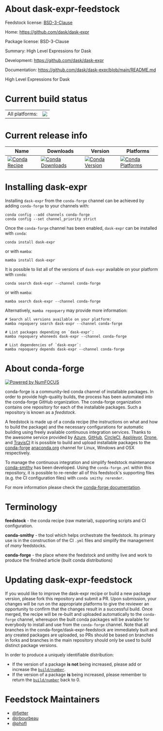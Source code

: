 About dask-expr-feedstock
=========================

Feedstock license: [BSD-3-Clause](https://github.com/conda-forge/dask-expr-feedstock/blob/main/LICENSE.txt)

Home: https://github.com/dask/dask-expr

Package license: BSD-3-Clause

Summary: High Level Expressions for Dask

Development: https://github.com/dask/dask-expr

Documentation: https://github.com/dask/dask-expr/blob/main/README.md

High Level Expressions for Dask


Current build status
====================


<table><tr><td>All platforms:</td>
    <td>
      <a href="https://dev.azure.com/conda-forge/feedstock-builds/_build/latest?definitionId=20038&branchName=main">
        <img src="https://dev.azure.com/conda-forge/feedstock-builds/_apis/build/status/dask-expr-feedstock?branchName=main">
      </a>
    </td>
  </tr>
</table>

Current release info
====================

| Name | Downloads | Version | Platforms |
| --- | --- | --- | --- |
| [![Conda Recipe](https://img.shields.io/badge/recipe-dask--expr-green.svg)](https://anaconda.org/conda-forge/dask-expr) | [![Conda Downloads](https://img.shields.io/conda/dn/conda-forge/dask-expr.svg)](https://anaconda.org/conda-forge/dask-expr) | [![Conda Version](https://img.shields.io/conda/vn/conda-forge/dask-expr.svg)](https://anaconda.org/conda-forge/dask-expr) | [![Conda Platforms](https://img.shields.io/conda/pn/conda-forge/dask-expr.svg)](https://anaconda.org/conda-forge/dask-expr) |

Installing dask-expr
====================

Installing `dask-expr` from the `conda-forge` channel can be achieved by adding `conda-forge` to your channels with:

```
conda config --add channels conda-forge
conda config --set channel_priority strict
```

Once the `conda-forge` channel has been enabled, `dask-expr` can be installed with `conda`:

```
conda install dask-expr
```

or with `mamba`:

```
mamba install dask-expr
```

It is possible to list all of the versions of `dask-expr` available on your platform with `conda`:

```
conda search dask-expr --channel conda-forge
```

or with `mamba`:

```
mamba search dask-expr --channel conda-forge
```

Alternatively, `mamba repoquery` may provide more information:

```
# Search all versions available on your platform:
mamba repoquery search dask-expr --channel conda-forge

# List packages depending on `dask-expr`:
mamba repoquery whoneeds dask-expr --channel conda-forge

# List dependencies of `dask-expr`:
mamba repoquery depends dask-expr --channel conda-forge
```


About conda-forge
=================

[![Powered by
NumFOCUS](https://img.shields.io/badge/powered%20by-NumFOCUS-orange.svg?style=flat&colorA=E1523D&colorB=007D8A)](https://numfocus.org)

conda-forge is a community-led conda channel of installable packages.
In order to provide high-quality builds, the process has been automated into the
conda-forge GitHub organization. The conda-forge organization contains one repository
for each of the installable packages. Such a repository is known as a *feedstock*.

A feedstock is made up of a conda recipe (the instructions on what and how to build
the package) and the necessary configurations for automatic building using freely
available continuous integration services. Thanks to the awesome service provided by
[Azure](https://azure.microsoft.com/en-us/services/devops/), [GitHub](https://github.com/),
[CircleCI](https://circleci.com/), [AppVeyor](https://www.appveyor.com/),
[Drone](https://cloud.drone.io/welcome), and [TravisCI](https://travis-ci.com/)
it is possible to build and upload installable packages to the
[conda-forge](https://anaconda.org/conda-forge) [anaconda.org](https://anaconda.org/)
channel for Linux, Windows and OSX respectively.

To manage the continuous integration and simplify feedstock maintenance
[conda-smithy](https://github.com/conda-forge/conda-smithy) has been developed.
Using the ``conda-forge.yml`` within this repository, it is possible to re-render all of
this feedstock's supporting files (e.g. the CI configuration files) with ``conda smithy rerender``.

For more information please check the [conda-forge documentation](https://conda-forge.org/docs/).

Terminology
===========

**feedstock** - the conda recipe (raw material), supporting scripts and CI configuration.

**conda-smithy** - the tool which helps orchestrate the feedstock.
                   Its primary use is in the construction of the CI ``.yml`` files
                   and simplify the management of *many* feedstocks.

**conda-forge** - the place where the feedstock and smithy live and work to
                  produce the finished article (built conda distributions)


Updating dask-expr-feedstock
============================

If you would like to improve the dask-expr recipe or build a new
package version, please fork this repository and submit a PR. Upon submission,
your changes will be run on the appropriate platforms to give the reviewer an
opportunity to confirm that the changes result in a successful build. Once
merged, the recipe will be re-built and uploaded automatically to the
`conda-forge` channel, whereupon the built conda packages will be available for
everybody to install and use from the `conda-forge` channel.
Note that all branches in the conda-forge/dask-expr-feedstock are
immediately built and any created packages are uploaded, so PRs should be based
on branches in forks and branches in the main repository should only be used to
build distinct package versions.

In order to produce a uniquely identifiable distribution:
 * If the version of a package **is not** being increased, please add or increase
   the [``build/number``](https://docs.conda.io/projects/conda-build/en/latest/resources/define-metadata.html#build-number-and-string).
 * If the version of a package **is** being increased, please remember to return
   the [``build/number``](https://docs.conda.io/projects/conda-build/en/latest/resources/define-metadata.html#build-number-and-string)
   back to 0.

Feedstock Maintainers
=====================

* [@fjetter](https://github.com/fjetter/)
* [@jrbourbeau](https://github.com/jrbourbeau/)
* [@phofl](https://github.com/phofl/)


<!-- dummy commit to enable rerendering -->

